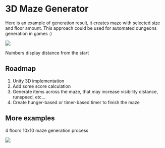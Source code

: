 <h1>3D Maze Generator</h1>
  
<p>Here is an example of generation result, it creates maze with selected size and floor amount. This approach could be used for automated dungeons generation in games :) </p>
<img src="http://i65.tinypic.com/15gz1n8.png"/>
<p> Numbers display distance from the start </p>

<h2>Roadmap</h2>
<ol>
  <li>Unity 3D implementation</li>
  <li>Add some score calculation</li>
  <li>Generate items across the maze, that may increase visibility distance, runspeed, etc...</li>
  <li>Create hunger-based or timer-based timer to finish the maze</li>
</ol>

<h2>More examples</h2>
<p>4 floors 10x10 maze generation process</p>
<img src="https://vgy.me/Nq5XJJ.gif"/>
